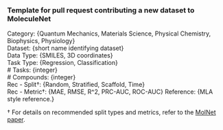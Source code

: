 ### Template for pull request contributing a new dataset to MoleculeNet

Category: {Quantum Mechanics, Materials Science, Physical Chemistry, Biophysics, Physiology}  
Dataset: {short name identifying dataset}  
Data Type: {SMILES, 3D coordinates}  
Task Type: {Regression, Classification}  
\# Tasks: {integer}  
\# Compounds: {integer}  
Rec - Split&dagger;: {Random, Stratified, Scaffold, Time}  
Rec - Metric&dagger;: {MAE, RMSE, R^2, PRC-AUC, ROC-AUC}
Reference: {MLA style reference.}

&dagger; For details on recommended split types and metrics, refer to the [MolNet paper](https://arxiv.org/abs/1703.00564).